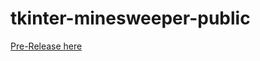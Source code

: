 # tkinter-minesweeper-public

[Pre-Release here](https://github.com/mil-acc-github/tkinter-minesweeper-public/releases/tag/TKINTER)
